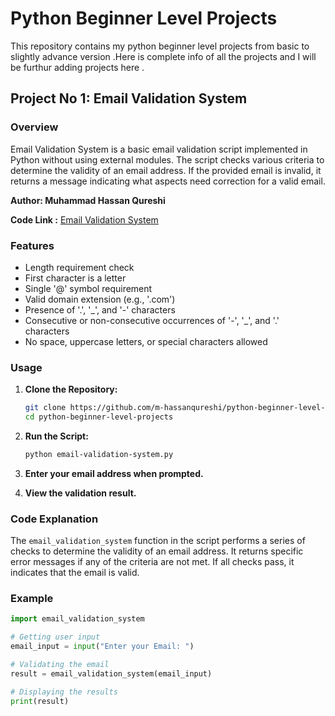 # Python Beginner Level Projects

This repository contains my python beginner level projects from basic to slightly advance version .Here is complete info of all the projects and I will be furthur adding projects here .


## Project No 1: Email Validation System

### Overview

Email Validation System is a basic email validation script implemented in Python without using external modules. The script checks various criteria to determine the validity of an email address. If the provided email is invalid, it returns a message indicating what aspects need correction for a valid email.

**Author: Muhammad Hassan Qureshi**

**Code Link :** [Email Validation System](https://github.com/m-hassanqureshi/python-beginner-level-projects/blob/main/email-validation-system.py)
### Features

- Length requirement check
- First character is a letter
- Single '@' symbol requirement
- Valid domain extension (e.g., '.com')
- Presence of '.', '_', and '-' characters
- Consecutive or non-consecutive occurrences of '-', '_', and '.' characters
- No space, uppercase letters, or special characters allowed

### Usage

1. **Clone the Repository:**
    ```bash
    git clone https://github.com/m-hassanqureshi/python-beginner-level-projects.git
    cd python-beginner-level-projects
    ```

2. **Run the Script:**
    ```bash
    python email-validation-system.py
    ```

3. **Enter your email address when prompted.**

4. **View the validation result.**

### Code Explanation

The `email_validation_system` function in the script performs a series of checks to determine the validity of an email address. It returns specific error messages if any of the criteria are not met. If all checks pass, it indicates that the email is valid.

### Example

```python
import email_validation_system

# Getting user input
email_input = input("Enter your Email: ")

# Validating the email
result = email_validation_system(email_input)

# Displaying the results
print(result)


